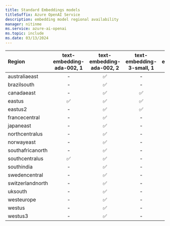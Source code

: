 ```yaml
---
title: Standard Embeddings models
titleSuffix: Azure OpenAI Service
description: embedding model regional availability
manager: nitinme
ms.service: azure-ai-openai
ms.topic: include
ms.date: 03/13/2024
---
```


| **Region**   | **text-embedding-ada-002**, **1**   | **text-embedding-ada-002**, **2**   | **text-embedding-3-small**, **1**   | **text-embedding-3-large**, **1**   |
|:-----------------|:---------------------------------:|:---------------------------------:|:---------------------------------:|:---------------------------------:|
| australiaeast    | -                             | ✅                              | -                             | -                             |
| brazilsouth      | -                             | ✅                              | -                             | -                             |
| canadaeast       | -                             | ✅                              | ✅                              | ✅                              |
| eastus           | ✅                              | ✅                              | ✅                              | ✅                              |
| eastus2          | -                             | ✅                              | ✅                              | ✅                              |
| francecentral    | -                             | ✅                              | -                             | -                             |
| japaneast        | -                             | ✅                              | -                             | -                             |
| northcentralus   | -                             | ✅                              | -                             | -                             |
| norwayeast       | -                             | ✅                              | -                             | -                             |
| southafricanorth | -                             | ✅                              | -                             | -                             |
| southcentralus   | ✅                              | ✅                              | -                             | -                             |
| southindia       | -                             | ✅                              | -                             | -                             |
| swedencentral    | -                             | ✅                              | -                             | -                             |
| switzerlandnorth | -                             | ✅                              | -                             | -                             |
| uksouth          | -                             | ✅                              | -                             | -                             |
| westeurope       | -                             | ✅                              | -                             | -                             |
| westus           | -                             | ✅                              | -                             | -                             |
| westus3          | -                             | ✅                              | -                             | -                             |